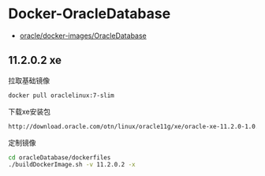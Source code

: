 # Docker-OracleDatabase

- [oracle/docker-images/OracleDatabase](https://github.com/oracle/docker-images/blob/master/OracleDatabase/)

## 11.2.0.2 xe

拉取基础镜像
```bash
docker pull oraclelinux:7-slim
```

下载xe安装包
```html
http://download.oracle.com/otn/linux/oracle11g/xe/oracle-xe-11.2.0-1.0.x86_64.rpm.zip
```

定制镜像
```bash
cd oracleDatabase/dockerfiles
./buildDockerImage.sh -v 11.2.0.2 -x
```